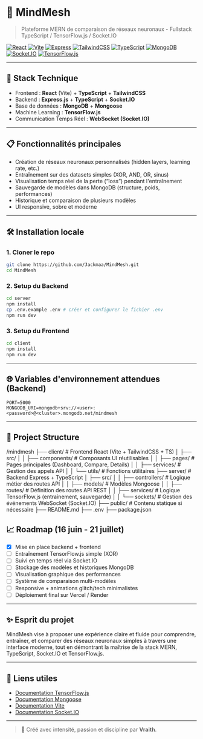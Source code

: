 # 🧠 MindMesh

> Plateforme MERN de comparaison de réseaux neuronaux - Fullstack TypeScript / TensorFlow.js / Socket.IO

[![React](https://img.shields.io/badge/Frontend-React-blue?logo=react)](https://react.dev/)
[![Vite](https://img.shields.io/badge/Build-Vite-purple?logo=vite)](https://vitejs.dev/)
[![Express](https://img.shields.io/badge/Backend-Express-black?logo=express)](https://expressjs.com/)
[![TailwindCSS](https://img.shields.io/badge/Styling-TailwindCSS-06B6D4?logo=tailwindcss)](https://tailwindcss.com/)
[![TypeScript](https://img.shields.io/badge/Language-TypeScript-3178C6?logo=typescript)](https://www.typescriptlang.org/)
[![MongoDB](https://img.shields.io/badge/Database-MongoDB-47A248?logo=mongodb)](https://www.mongodb.com/)
[![Socket.IO](https://img.shields.io/badge/WebSocket-Socket.IO-black?logo=socket.io)](https://socket.io/)
[![TensorFlow.js](https://img.shields.io/badge/ML-TensorFlow.js-FF6F00?logo=tensorflow)](https://js.tensorflow.org/)

---

## 🚀 Stack Technique

- Frontend : **React** (Vite) + **TypeScript** + **TailwindCSS**
- Backend : **Express.js** + **TypeScript** + **Socket.IO**
- Base de données : **MongoDB** + **Mongoose**
- Machine Learning : **TensorFlow.js**
- Communication Temps Réel : **WebSocket (Socket.IO)**

---

## 📋 Fonctionnalités principales

- Création de réseaux neuronaux personnalisés (hidden layers, learning rate, etc.)
- Entraînement sur des datasets simples (XOR, AND, OR, sinus)
- Visualisation temps réel de la perte (“loss”) pendant l'entraînement
- Sauvegarde de modèles dans MongoDB (structure, poids, performances)
- Historique et comparaison de plusieurs modèles
- UI responsive, sobre et moderne

---

## 🛠 Installation locale

### 1. Cloner le repo

```bash
git clone https://github.com/Jackmaa/MindMesh.git
cd MindMesh
```

### 2. Setup du Backend

```bash
cd server
npm install
cp .env.example .env # créer et configurer le fichier .env
npm run dev
```

### 3. Setup du Frontend

```bash
cd client
npm install
npm run dev
```

---

## 🌐 Variables d'environnement attendues (Backend)

```env
PORT=5000
MONGODB_URI=mongodb+srv://<user>:<password>@<cluster>.mongodb.net/mindmesh
```

---

## 📁 Project Structure

/mindmesh
├── client/ # Frontend React (Vite + TailwindCSS + TS)
│ ├── src/
│ │ ├── components/ # Composants UI réutilisables
│ │ ├── pages/ # Pages principales (Dashboard, Compare, Details)
│ │ ├── services/ # Gestion des appels API
│ │ └── utils/ # Fonctions utilitaires
├── server/ # Backend Express + TypeScript
│ ├── src/
│ │ ├── controllers/ # Logique métier des routes API
│ │ ├── models/ # Modèles Mongoose
│ │ ├── routes/ # Définition des routes API REST
│ │ ├── services/ # Logique TensorFlow.js (entraînement, sauvegarde)
│ │ └── sockets/ # Gestion des événements WebSocket (Socket.IO)
├── public/ # Contenu statique si nécessaire
├── README.md
├── .env
├── package.json

## 📈 Roadmap (16 juin - 21 juillet)

- [x] Mise en place backend + frontend
- [ ] Entraînement TensorFlow.js simple (XOR)
- [ ] Suivi en temps réel via Socket.IO
- [ ] Stockage des modèles et historiques MongoDB
- [ ] Visualisation graphique des performances
- [ ] Système de comparaison multi-modèles
- [ ] Responsive + animations glitch/tech minimalistes
- [ ] Déploiement final sur Vercel / Render

---

## ✨ Esprit du projet

MindMesh vise à proposer une expérience claire et fluide pour comprendre, entraîner, et comparer des réseaux neuronaux simples à travers une interface moderne, tout en démontrant la maîtrise de la stack MERN, TypeScript, Socket.IO et TensorFlow.js.

---

## 🔗 Liens utiles

- [Documentation TensorFlow.js](https://js.tensorflow.org/)
- [Documentation Mongoose](https://mongoosejs.com/)
- [Documentation Vite](https://vitejs.dev/)
- [Documentation Socket.IO](https://socket.io/docs/)

---

> 🖖 Créé avec intensité, passion et discipline par **Vraith**.

```

```
